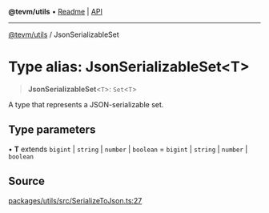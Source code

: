 **@tevm/utils** • [Readme](../README.md) \| [API](../globals.md)

***

[@tevm/utils](../README.md) / JsonSerializableSet

# Type alias: JsonSerializableSet\<T\>

> **JsonSerializableSet**\<`T`\>: `Set`\<`T`\>

A type that represents a JSON-serializable set.

## Type parameters

• **T** extends `bigint` \| `string` \| `number` \| `boolean` = `bigint` \| `string` \| `number` \| `boolean`

## Source

[packages/utils/src/SerializeToJson.ts:27](https://github.com/evmts/tevm-monorepo/blob/main/packages/utils/src/SerializeToJson.ts#L27)
